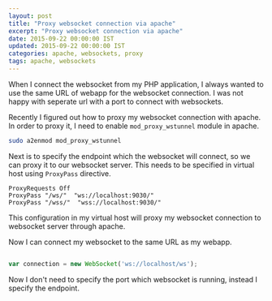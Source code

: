 ```yaml
---
layout: post
title: "Proxy websocket connection via apache"
excerpt: "Proxy websocket connection via apache"
date: 2015-09-22 00:00:00 IST
updated: 2015-09-22 00:00:00 IST
categories: apache, websockets, proxy
tags: apache, websockets
---
```


When I connect the websocket from my PHP application, I always wanted to use the same URL of webapp for the websocket connection. I was not happy with seperate url with a port to connect with websockets.

Recently I figured out how to proxy my websocket connection with apache. In order to proxy it, I need to enable `mod_proxy_wstunnel` module in apache.

```sh
sudo a2enmod mod_proxy_wstunnel
```

Next is to specify the endpoint which the websocket will connect, so we can proxy it to our websocket server. This needs to be specified in virtual host using `ProxyPass` directive.

```
ProxyRequests Off
ProxyPass "/ws/"  "ws://localhost:9030/"
ProxyPass "/wss/"  "wss://localhost:9030/"
```

This configuration in my virtual host will proxy my websocket connection to websocket server through apache.

Now I can connect my websocket to the same URL as my webapp.

```js

var connection = new WebSocket('ws://localhost/ws');

```

Now I don't need to specify the port which websocket is running, instead I specify the endpoint.

